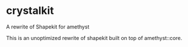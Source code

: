 # crystalkit
A rewrite of Shapekit for amethyst

This is an unoptimized rewrite of shapekit built on top of amethyst::core.
